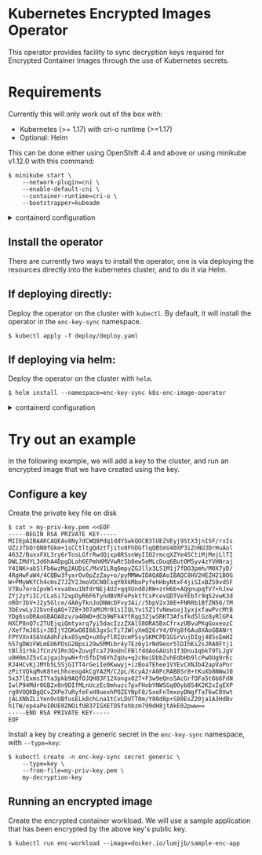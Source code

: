 # Kubernetes Encrypted Images Operator

This operator provides facility to sync decryption keys required for Encrypted Container Images through the use of Kubernetes secrets.

# Requirements

Currently this will only work out of the box with:
- Kubernetes (>= 1.17) with cri-o runtime (>=1.17)
- Optional: Helm

This can be done either using OpenShift 4.4 and above or using minikube v1.12.0
with this command:

```
$ minikube start \
    --network-plugin=cni \
    --enable-default-cni \
    --container-runtime=cri-o \
    --bootstrapper=kubeadm
```
<details>
<summary>containerd configuration</summary>

With additional configuration, it can be used with containerd runtime (>=1.4).
For more info, please refer to the [containerd/cri docs](https://github.com/containerd/cri/blob/master/docs/decryption.md).
</details>

## Install the operator

There are currently two ways to install the operator, one is via deploying
the resources directly into the kubernetes cluster, and to do it via Helm.

## If deploying directly:

Deploy the operator on the cluster with `kubectl`. By default, it will install
the operator in the `enc-key-sync` namespace.
```
$ kubectl apply -f deploy/deploy.yaml
```

## If deploying via helm:

Deploy the operator on the cluster with `helm`. 
```
$ helm install --namespace=enc-key-sync k8s-enc-image-operator 
```

<details>
<summary>containerd configuration</summary>

## If deploying for containerd:

Deploy the operator on the cluster with `helm`, and change the value of the keys
directory to the directory or subdirectory of the containerd configuration. For
example, if the keys directory is set to `/path/to/keys`, then the value of 
`keysDir` can be set to `/path/to/keys` or `/path/to/keys/subfolder`.

```
$ helm install --namespace=enc-key-sync --set keysDir=/path/to/keys k8s-enc-image-operator
```

</details>

# Try out an example

In the following example, we will add a key to the cluster, and run an encrypted
image that we have created using the key.

## Configure a key

Create the private key file on disk
```
$ cat > my-priv-key.pem <<EOF
-----BEGIN RSA PRIVATE KEY-----
MIIEpAIBAAKCAQEAv8Ny7dCWQ8Pdq1ddYSwkQOCB3lUEZVEyj9StX3jnISF/rxIs
UZzJfbOrQN0fGkm+1sCCtltgQdztTjito8FhDGflqQBSmV40XP3iZnNUJDrHuAol
463Z/BuxxFXL3ry6rTosLGfrRwdQjxp8RSsnWyIIO2rmcqXZYe4SCtiMjMejLlTI
DWLIMdYL3d6hA4DpgDLoh6EPmhKMVVwRt5b0ew5eMLcDuq6ButOM5yv4zYVHNraj
Y41NK+abSlFb6wzMg2AUDiC/MxV1LRq6mpyZGJllx3LS1M1j7fDO3pmh/M0X7yD/
4RgHwFaW4/4CQBw3fyxrOv0pZzZay+o/pyMMWwIDAQABAoIBAQC8HV2HEZH21BOG
W+PMyWKfCh4cHsZ7JZY2JmoVOCN0CsqY0XkMboPyfehHbyNtxF4jiSIxBZ59vd5F
V7Bu7eroIpvWl+xva0xu1NfdrNEj4U2+qqXUnd0zRW+zrH6b+AQgnupqfV7+hJxw
ZYj2yYiIC/CLaSi72xpOyR6F6TyndBVRFePoktfCsPcevQDTVeYEbTr9q52vwK3d
nROr3bV+J2y5Glce/4A6yTknJoDNWcDFvy3Ai//5bpV2x38E+FNRRb1BfZN56/7M
3bEvwLyJ2bvnEqAQ+7Z8+307aMiMr01s1IQLYvi5Z1fvNewoaj1yxjxfawPvcMtB
YDg6soDRAoGBAOA8zv/a48WD+dCb9WFk4YtRqg3ZjwSRKT3Afsfkd5lGz8yRlGP4
HXCP8nQ7c2TUEjqiQmtyxrq7yi5dacIzzZXAlS8ORA5BxCfrxzUBvuPKgGoxeozC
/Xef7mJ6Si+JDIjY2GKwO8I66JgxScTi7JWlyXmQ26rY4/0Yg8f6Au8XAoGBANrt
FPYVXn4S6VdAdhFzkx85ymQ+uX6yflRIUcmP5sySKMCPD1GSrVujDIgj485sEmH2
h57gDWzFWLmEU6PDsG2Bpsi29w5MMibr4y7Ez6y1rNd9eor5lDIhKi2sJRA0Ftj1
tBl31rhkJfCnzVIRn3Q+ZuvgTca7J9oUnCFBlfddAoGAUih1f3Dnu1qbkT9TLJgV
u0H0mJZ5vCajgaihywN+fn5fbIh6YhZqUu+q2cNeiDbbZvhEdbHb9lcPwOUg9rKc
RJ4HCvKjJMYb5LSSjG1TT4rGeiIe0Kwwyj+izBoaTEhee1VYEvCXNJb42apVaPnr
zPitVQkqMvK8teLhhceog4kCgYA2M/C2pL/KcyA2rA0PcRAB8Sr8+tKuXb8NWwJ0
5x37lExmsITYa3pkb9AQfOJQH03F12Xongx027+F3w9eQnsSAcGrfDFa5t6b6FdN
IwlP94Mdr0GB2x0n9DIfMLnUczEc8mhuzc7pxFHobYNWSGq0Oyb8S4K2K2xIgEXP
rg9VOQKBgQCvZXPe7uRyfeFxH9uexhPOZEYNpF8/SxeFnTmxoyDNgfTaT6wC0Vwt
jALXNbZLiYen9cUBfusELk8chLna1tCvLDUTT0m/Y80d8p+S80EsZ20ja1A3HdBv
h1TW/ep4aPeI0UE0ZNOifUB37IGXETO5fohbzm799dH8jtAkE02pww==
-----END RSA PRIVATE KEY-----
EOF
```

Install a key by creating a generic secret in the `enc-key-sync` namespace,
with `--type=key`:

```
$ kubectl create -n enc-key-sync secret generic \
    --type=key \
    --from-file=my-priv-key.pem \
    my-decryption-key
```

## Running an encrypted image

Create the encrypted container workload. We will use a sample application that
has been encrypted by the above key's public key.
```
$ kubectl run enc-workload --image=docker.io/lumjjb/sample-enc-app
```
